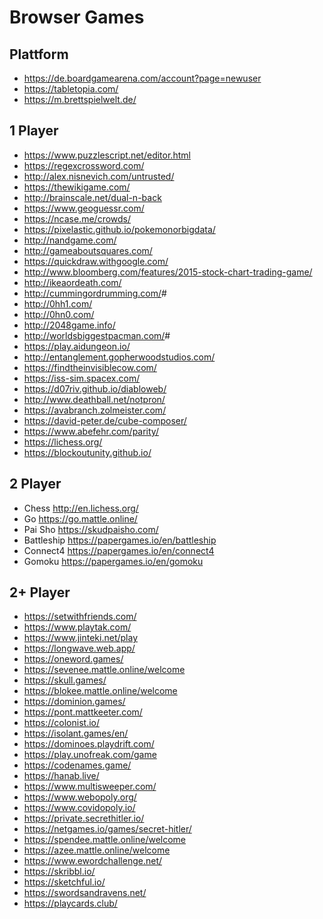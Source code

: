 # Browser Games

## Plattform

- <https://de.boardgamearena.com/account?page=newuser>
- <https://tabletopia.com/>
- <https://m.brettspielwelt.de/>

## 1 Player

- <https://www.puzzlescript.net/editor.html>
- <https://regexcrossword.com/>
- <http://alex.nisnevich.com/untrusted/>
- <https://thewikigame.com/>
- <http://brainscale.net/dual-n-back>
- <https://www.geoguessr.com/>
- <https://ncase.me/crowds/>
- <https://pixelastic.github.io/pokemonorbigdata/>
- <http://nandgame.com/>
- <http://gameaboutsquares.com/>
- <https://quickdraw.withgoogle.com/>
- <http://www.bloomberg.com/features/2015-stock-chart-trading-game/>
- <http://ikeaordeath.com/>
- <http://cummingordrumming.com/>#
- <http://0hh1.com/>
- <http://0hn0.com/>
- <http://2048game.info/>
- <http://worldsbiggestpacman.com/>#
- <https://play.aidungeon.io/>
- <http://entanglement.gopherwoodstudios.com/>
- <https://findtheinvisiblecow.com/>
- <https://iss-sim.spacex.com/>
- <https://d07riv.github.io/diabloweb/>
- <http://www.deathball.net/notpron/>
- <https://avabranch.zolmeister.com/>
- <https://david-peter.de/cube-composer/>
- <https://www.abefehr.com/parity/>
- <https://lichess.org/>
- <https://blockoutunity.github.io/>

## 2 Player

- Chess <http://en.lichess.org/>
- Go <https://go.mattle.online/>
- Pai Sho <https://skudpaisho.com/>
- Battleship <https://papergames.io/en/battleship>
- Connect4 <https://papergames.io/en/connect4>
- Gomoku <https://papergames.io/en/gomoku>

## 2+ Player

- <https://setwithfriends.com/>
- <https://www.playtak.com/>
- <https://www.jinteki.net/play>
- <https://longwave.web.app/>
- <https://oneword.games/>
- <https://sevenee.mattle.online/welcome>
- <https://skull.games/>
- <https://blokee.mattle.online/welcome>
- <https://dominion.games/>
- <https://pont.mattkeeter.com/>
- <https://colonist.io/>
- <https://isolant.games/en/>
- <https://dominoes.playdrift.com/>
- <https://play.unofreak.com/game>
- <https://codenames.game/>
- <https://hanab.live/>
- <https://www.multisweeper.com/>
- <https://www.webopoly.org/>
- <https://www.covidopoly.io/>
- <https://private.secrethitler.io/>
- <https://netgames.io/games/secret-hitler/>
- <https://spendee.mattle.online/welcome>
- <https://azee.mattle.online/welcome>
- <https://www.ewordchallenge.net/>
- <https://skribbl.io/>
- <https://sketchful.io/>
- <https://swordsandravens.net/>
- <https://playcards.club/>
